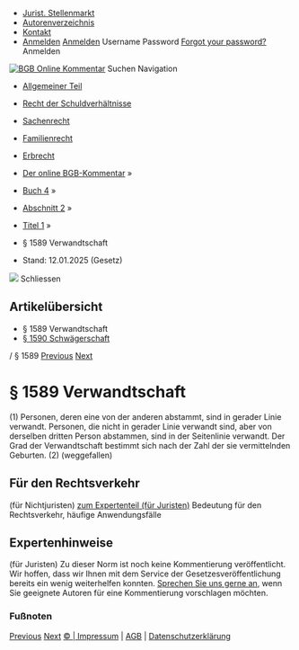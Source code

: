   * [Jurist. Stellenmarkt](https://bgb.kommentar.de/Buch-4/Abschnitt-2/Titel-1/</job-board> "Jurist. Stellenmarkt")
  * [Autorenverzeichnis](https://bgb.kommentar.de/Buch-4/Abschnitt-2/Titel-1/</Autorenverzeichnis> "Autorenverzeichnis")
  * [Kontakt](https://bgb.kommentar.de/Buch-4/Abschnitt-2/Titel-1/</Kontakt>)
  * [Anmelden](https://bgb.kommentar.de/Buch-4/Abschnitt-2/Titel-1/<#login> "show login form") [Anmelden](https://bgb.kommentar.de/Buch-4/Abschnitt-2/Titel-1/<#> "hide login form") Username Password
[Forgot your password?](https://bgb.kommentar.de/Buch-4/Abschnitt-2/Titel-1/</user/forgotpassword>) Anmelden 


[![BGB Online Kommentar](https://bgb.kommentar.de/extension/bgb/design/bgb/images/logo.png)](https://bgb.kommentar.de/Buch-4/Abschnitt-2/Titel-1/</> "BGB Online Kommentar")
Suchen
Navigation
  * [Allgemeiner Teil](https://bgb.kommentar.de/Buch-4/Abschnitt-2/Titel-1/</Buch-1>)
  * [Recht der Schuldverhältnisse](https://bgb.kommentar.de/Buch-4/Abschnitt-2/Titel-1/</Buch-2>)
  * [Sachenrecht](https://bgb.kommentar.de/Buch-4/Abschnitt-2/Titel-1/</Buch-3>)
  * [Familienrecht](https://bgb.kommentar.de/Buch-4/Abschnitt-2/Titel-1/</Buch-4>)
  * [Erbrecht](https://bgb.kommentar.de/Buch-4/Abschnitt-2/Titel-1/</Buch-5>)


  * [Der online BGB-Kommentar](https://bgb.kommentar.de/Buch-4/Abschnitt-2/Titel-1/</>) »
  * [Buch 4](https://bgb.kommentar.de/Buch-4/Abschnitt-2/Titel-1/</Buch-4>) »
  * [Abschnitt 2](https://bgb.kommentar.de/Buch-4/Abschnitt-2/Titel-1/</Buch-4/Abschnitt-2>) »
  * [Titel 1](https://bgb.kommentar.de/Buch-4/Abschnitt-2/Titel-1/</Buch-4/Abschnitt-2/Titel-1>) »
  * § 1589 Verwandtschaft 
  * Stand: 12.01.2025 (Gesetz) 


![](https://vg01.met.vgwort.de/na/1c9909529ead4f509072c06d9081a7d5)
Schliessen 
## Artikelübersicht
  * § 1589 Verwandtschaft 
  * [ § 1590 Schwägerschaft ](https://bgb.kommentar.de/Buch-4/Abschnitt-2/Titel-1/</Buch-4/Abschnitt-2/Titel-1/Schwaegerschaft>)


/ § 1589 
[Previous](https://bgb.kommentar.de/Buch-4/Abschnitt-2/Titel-1/</Buch-4/Abschnitt-1/Titel-8/keine-Ueberschrift> "§ 1588 \(keine Überschrift\)") [Next](https://bgb.kommentar.de/Buch-4/Abschnitt-2/Titel-1/</Buch-4/Abschnitt-2/Titel-1/Schwaegerschaft> "§ 1590 Schwägerschaft")
# § 1589 Verwandtschaft
(1) Personen, deren eine von der anderen abstammt, sind in gerader Linie verwandt. Personen, die nicht in gerader Linie verwandt sind, aber von derselben dritten Person abstammen, sind in der Seitenlinie verwandt. Der Grad der Verwandtschaft bestimmt sich nach der Zahl der sie vermittelnden Geburten.
(2) (weggefallen)
## Für den Rechtsverkehr 
(für Nichtjuristen)
[zum Expertenteil (für Juristen)](https://bgb.kommentar.de/Buch-4/Abschnitt-2/Titel-1/<#expertenhinweise>)
Bedeutung für den Rechtsverkehr, häufige Anwendungsfälle
## Expertenhinweise
(für Juristen)
Zu dieser Norm ist noch keine Kommentierung veröffentlicht. Wir hoffen, dass wir Ihnen mit dem Service der Gesetzesveröffentlichung bereits ein wenig weiterhelfen konnten. [Sprechen Sie uns gerne an](https://bgb.kommentar.de/Buch-4/Abschnitt-2/Titel-1/</Kontakt>), wenn Sie geeignete Autoren für eine Kommentierung vorschlagen möchten. 
### Fußnoten
[Previous](https://bgb.kommentar.de/Buch-4/Abschnitt-2/Titel-1/</Buch-4/Abschnitt-1/Titel-8/keine-Ueberschrift> "§ 1588 \(keine Überschrift\)") [Next](https://bgb.kommentar.de/Buch-4/Abschnitt-2/Titel-1/</Buch-4/Abschnitt-2/Titel-1/Schwaegerschaft> "§ 1590 Schwägerschaft")
[© | Impressum](https://bgb.kommentar.de/Buch-4/Abschnitt-2/Titel-1/</Kontakt>) | [AGB](https://bgb.kommentar.de/Buch-4/Abschnitt-2/Titel-1/</AGB>) | [Datenschutzerklärung](https://bgb.kommentar.de/Buch-4/Abschnitt-2/Titel-1/</Datenschutzerklaerung-fuer-Leser>)
